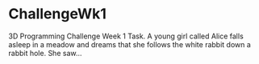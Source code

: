 # ChallengeWk1
3D Programming Challenge Week 1 Task. A young girl called Alice falls asleep in a meadow and dreams that she follows the white rabbit down a rabbit hole. She saw...
